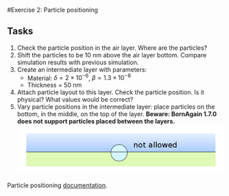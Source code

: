 #Exercise 2: Particle positioning
## Tasks
1. Check the particle position in the air layer. Where are the particles?
2. Shift the particles to be 10 nm above the air layer bottom. Compare simulation results with previous simulation.
3. Create an intermediate layer with parameters:
	- Material: $\delta = 2\times 10^{-6}$, $\beta = 1.3\times 10^{-8}$ 
	- Thickness = 50 nm
4. Attach particle layout to this layer. Check the particle position. Is it physical? What values would be correct?
5. Vary particle positions in the intermediate layer: place particles on the bottom, in the middle, on the top of the layer. **Beware: BornAgain 1.7.0 does not support particles placed between the layers.**
![Limitation](img/ex2_fig0.png)

Particle positioning [documentation](http://bornagainproject.org/documentation/usage/scripting/particles_positioning).